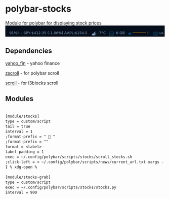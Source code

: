 # polybar-stocks
Module for polybar for displaying stock prices
![](https://github.com/Holden1337/polybar-stocks/blob/main/screenshots/bar.gif)


## Dependencies
[yahoo_fin](https://pypi.org/project/yahoo-fin/) - yahoo finance

[zscroll](https://github.com/noctuid/zscroll#installation) - for polybar scroll

[scroll](https://github.com/Anachron/i3blocks#scroll) - for i3blocks scroll

## Modules

```

[module/stocks]
type = custom/script
tail = true
interval = 1
;format-prefix = "  "
;format-prefix = ""
format = <label>
label-padding = 1
exec = ~/.config/polybar/scripts/stocks/scroll_stocks.sh
;click-left = < ~/.config/polybar/scripts/news/current_url.txt xargs -I % xdg-open %

[module/stocks-grab]
type = custom/script
exec = ~/.config/polybar/scripts/stocks/stocks.py
interval = 900

```

